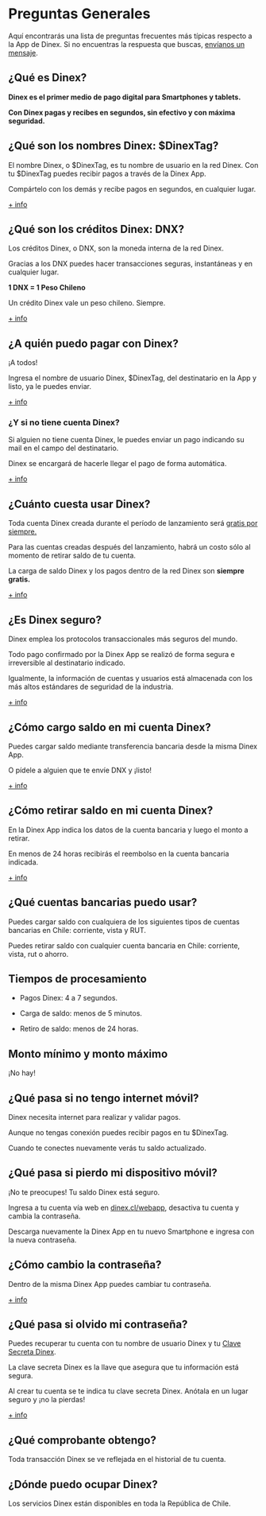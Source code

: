 # Preguntas Generales

Aquí encontrarás una lista de preguntas frecuentes más típicas respecto a la App de Dinex. Si no encuentras la respuesta que buscas, [envíanos un mensaje](../solicitud.md).


## ¿Qué es Dinex?

**Dinex es el primer medio de pago digital para Smartphones y tablets.**

**Con Dinex pagas y recibes en segundos, sin efectivo y con máxima seguridad.**


## ¿Qué son los nombres Dinex: $DinexTag?

El nombre Dinex, o $DinexTag, es tu nombre de usuario en la red Dinex. Con tu $DinexTag puedes recibir pagos a través de la Dinex App.

Compártelo con los demás y recibe pagos en segundos, en cualquier lugar.

[+ info](../guias/cuenta/#dinextag)


## ¿Qué son los créditos Dinex: DNX?

Los créditos Dinex, o DNX, son la moneda interna de la red Dinex.

Gracias a los DNX puedes hacer transacciones seguras, instantáneas y en cualquier lugar.

<strong>1 DNX = 1 Peso Chileno</strong>

Un crédito Dinex vale un peso chileno. Siempre.

[+ info](../guias/cuenta/#saldo-dinex)


## ¿A quién puedo pagar con Dinex?

¡A todos!

Ingresa el nombre de usuario Dinex, $DinexTag, del destinatario en la App y listo, ya le puedes enviar.

[+ info](../guias/pagos)

<div style="display: none;">Pagar Enviar Transferir Transferencia</div>


### ¿Y si no tiene cuenta Dinex?

Si alguien no tiene cuenta Dinex, le puedes enviar un pago indicando su mail en el campo del destinatario.

Dinex se encargará de hacerle llegar el pago de forma automática.

[+ info](../guias/pagos.md)


## ¿Cuánto cuesta usar Dinex?

Toda cuenta Dinex creada durante el período de lanzamiento será [gratis por siempre.](../guias/costos/#retirar-saldo-dinex)

Para las cuentas creadas después del lanzamiento, habrá un costo sólo al momento de retirar saldo de tu cuenta.

La carga de saldo Dinex y los pagos dentro de la red Dinex son **siempre gratis.**

[+ info](../guias/costos.md)
<div style="display: none;">Precio Costo Gratis</div>


## ¿Es Dinex seguro?

Dinex emplea los protocolos transaccionales más seguros del mundo.

Todo pago confirmado por la Dinex App se realizó de forma segura e irreversible al destinatario indicado.

Igualmente, la información de cuentas y usuarios está almacenada con los más altos estándares de seguridad de la industria.

[+ info](../guias/seguridad.md)


## ¿Cómo cargo saldo en mi cuenta Dinex?

Puedes cargar saldo mediante transferencia bancaria desde la misma Dinex App.

O pídele a alguien que te envíe DNX y ¡listo!

[+ info](..guias/cargar-retirar/#cargar)


## ¿Cómo retirar saldo en mi cuenta Dinex?

En la Dinex App indica los datos de la cuenta bancaria y luego el monto a retirar.

En menos de 24 horas recibirás el reembolso en la cuenta bancaria indicada.

[+ info](..guias/cargar-retirar/#retirar)


## ¿Qué cuentas bancarias puedo usar?

Puedes cargar saldo con cualquiera de los siguientes tipos de cuentas bancarias en Chile: corriente, vista y RUT.

Puedes retirar saldo con cualquier cuenta bancaria en Chile: corriente, vista, rut o ahorro.


## Tiempos de procesamiento

- Pagos Dinex: 4 a 7 segundos.

- Carga de saldo: menos de 5 minutos.

- Retiro de saldo: menos de 24 horas.


## Monto mínimo y monto máximo

¡No hay!


## ¿Qué pasa si no tengo internet móvil?

Dinex necesita internet para realizar y validar pagos.

Aunque no tengas conexión puedes recibir pagos en tu $DinexTag.

Cuando te conectes nuevamente verás tu saldo actualizado.


## ¿Qué pasa si pierdo mi dispositivo móvil?

¡No te preocupes! Tu saldo Dinex está seguro.

Ingresa a tu cuenta vía web en <a href="http://dinex.cl/webapp" target="_blank">dinex.cl/webapp</a>, desactiva tu cuenta y cambia la contraseña.

Descarga nuevamente la Dinex App en tu nuevo Smartphone e ingresa con la nueva contraseña.


## ¿Cómo cambio la contraseña?

Dentro de la misma Dinex App puedes cambiar tu contraseña.

[+ info](../guias/cuenta/#cambiar-contrasena)


## ¿Qué pasa si olvido mi contraseña?

Puedes recuperar tu cuenta con tu nombre de usuario Dinex y tu [Clave Secreta Dinex](../guias/seguridad/#clave-secreta-dinex).

La clave secreta Dinex es la llave que asegura que tu información está segura.

Al crear tu cuenta se te indica tu clave secreta Dinex. Anótala en un lugar seguro y ¡no la pierdas!

[+ info](../guias/cuenta/#recuperar-cuenta)


## ¿Qué comprobante obtengo?

Toda transacción Dinex se ve reflejada en el historial de tu cuenta.


## ¿Dónde puedo ocupar Dinex?

Los servicios Dinex están disponibles en toda la República de Chile.

<br><br>